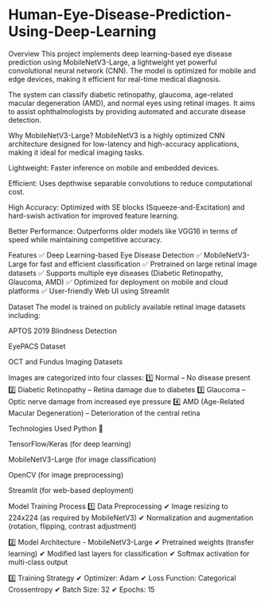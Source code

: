 # Human-Eye-Disease-Prediction-Using-Deep-Learning
Overview
This project implements deep learning-based eye disease prediction using MobileNetV3-Large, a lightweight yet powerful convolutional neural network (CNN). The model is optimized for mobile and edge devices, making it efficient for real-time medical diagnosis.

The system can classify diabetic retinopathy, glaucoma, age-related macular degeneration (AMD), and normal eyes using retinal images. It aims to assist ophthalmologists by providing automated and accurate disease detection.

Why MobileNetV3-Large?
MobileNetV3 is a highly optimized CNN architecture designed for low-latency and high-accuracy applications, making it ideal for medical imaging tasks.

Lightweight: Faster inference on mobile and embedded devices.

Efficient: Uses depthwise separable convolutions to reduce computational cost.

High Accuracy: Optimized with SE blocks (Squeeze-and-Excitation) and hard-swish activation for improved feature learning.

Better Performance: Outperforms older models like VGG16 in terms of speed while maintaining competitive accuracy.

Features
✅ Deep Learning-based Eye Disease Detection
✅ MobileNetV3-Large for fast and efficient classification
✅ Pretrained on large retinal image datasets
✅ Supports multiple eye diseases (Diabetic Retinopathy, Glaucoma, AMD)
✅ Optimized for deployment on mobile and cloud platforms
✅ User-friendly Web UI using Streamlit

Dataset
The model is trained on publicly available retinal image datasets including:

APTOS 2019 Blindness Detection

EyePACS Dataset

OCT and Fundus Imaging Datasets

Images are categorized into four classes:
1️⃣ Normal – No disease present
2️⃣ Diabetic Retinopathy – Retina damage due to diabetes
3️⃣ Glaucoma – Optic nerve damage from increased eye pressure
4️⃣ AMD (Age-Related Macular Degeneration) – Deterioration of the central retina

Technologies Used
Python 🐍

TensorFlow/Keras (for deep learning)

MobileNetV3-Large (for image classification)

OpenCV (for image preprocessing)

Streamlit (for web-based deployment)

Model Training Process
1️⃣ Data Preprocessing
✔ Image resizing to 224x224 (as required by MobileNetV3)
✔ Normalization and augmentation (rotation, flipping, contrast adjustment)

2️⃣ Model Architecture - MobileNetV3-Large
✔ Pretrained weights (transfer learning)
✔ Modified last layers for classification
✔ Softmax activation for multi-class output

3️⃣ Training Strategy
✔ Optimizer: Adam
✔ Loss Function: Categorical Crossentropy
✔ Batch Size: 32
✔ Epochs: 15
